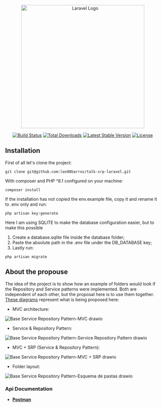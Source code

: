 <p align="center"><a href="https://laravel.com" target="_blank"><img src="https://raw.githubusercontent.com/laravel/art/master/logo-lockup/5%20SVG/2%20CMYK/1%20Full%20Color/laravel-logolockup-cmyk-red.svg" width="400" alt="Laravel Logo"></a></p>

<p align="center">
<a href="https://github.com/laravel/framework/actions"><img src="https://github.com/laravel/framework/workflows/tests/badge.svg" alt="Build Status"></a>
<a href="https://packagist.org/packages/laravel/framework"><img src="https://img.shields.io/packagist/dt/laravel/framework" alt="Total Downloads"></a>
<a href="https://packagist.org/packages/laravel/framework"><img src="https://img.shields.io/packagist/v/laravel/framework" alt="Latest Stable Version"></a>
<a href="https://packagist.org/packages/laravel/framework"><img src="https://img.shields.io/packagist/l/laravel/framework" alt="License"></a>
</p>

## Installation

First of all let's clone the project:
~~~
git clone git@github.com:leo98barros/talk-srp-laravel.git
~~~

With composer and PHP ^8.1 configured on your machine:
~~~
composer install
~~~

If the installation has not copied the env.example file, copy it and rename it to .env only and run:
~~~
php artisan key:generate
~~~

Here I am using SQLITE to make the database configuration easier, but to make this possible
1. Create a database.sqlite file inside the database folder;
2. Paste the absolute path in the .env file under the DB_DATABASE key;
3. Lastly run:
~~~
php artisan migrate
~~~

## About the propouse
The idea of ​​the project is to show how an example of folders would look if the Repository and Service patterns were implemented. Both are independent of each other, but the proposal here is to use them together. [These diagrams](https://drive.google.com/file/d/1Y8yl1dg2t7PeJR1CbJbr-2FHq5YvUL41/view) represent what is being proposed here: 

- MVC architecture:

![Base Service   Repository Pattern-MVC drawio](https://user-images.githubusercontent.com/29790380/234854304-e0b862aa-82d2-49b3-aadb-6a7ead716428.png)

- Service & Repository Pattern:

![Base Service   Repository Pattern-Service   Repository Pattern drawio](https://user-images.githubusercontent.com/29790380/234854510-18badfa3-1062-43aa-98aa-8ced10f00878.png)

- MVC + SRP (Service & Repository Pattern):

![Base Service   Repository Pattern-MVC + SRP drawio](https://user-images.githubusercontent.com/29790380/234854348-8b434727-a138-455c-9d75-0caf9ef2edbf.png)

- Folder layout:

![Base Service   Repository Pattern-Esquema de pastas drawio](https://user-images.githubusercontent.com/29790380/234854379-bc4739d3-fa6b-4e79-b86f-5e9d0eb3d468.png)

### Api Documentation

- **[Postman](https://documenter.getpostman.com/view/8987461/2s93eR5GL8)**
